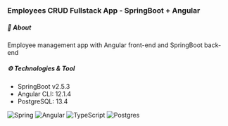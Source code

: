 ### Employees CRUD Fullstack App - SpringBoot + Angular

##### :open_book: About

Employee management app with Angular front-end and SpringBoot back-end

##### ⚙️ Technologies & Tool

- SpringBoot v2.5.3
- Angular CLI: 12.1.4
- PostgreSQL: 13.4

![Spring](https://img.shields.io/badge/spring-%236DB33F.svg?style=for-the-badge&logo=spring&logoColor=white)
![Angular](https://img.shields.io/badge/angular-%23DD0031.svg?style=for-the-badge&logo=angular&logoColor=white)
![TypeScript](https://img.shields.io/badge/typescript-%23007ACC.svg?style=for-the-badge&logo=typescript&logoColor=white)
![Postgres](https://img.shields.io/badge/postgres-%23316192.svg?style=for-the-badge&logo=postgresql&logoColor=white)
